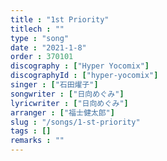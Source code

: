 ```yaml
---
title : "1st Priority"
titlech : ""
type : "song"
date : "2021-1-8"
order : 370101
discography : ["Hyper Yocomix"]
discographyId : ["hyper-yocomix"]
singer : ["石田燿子"]
songwriter : ["日向めぐみ"]
lyricwriter : ["日向めぐみ"]
arranger : ["福士健太郎"]
slug : "/songs/1-st-priority"
tags : []
remarks : ""
---
```


